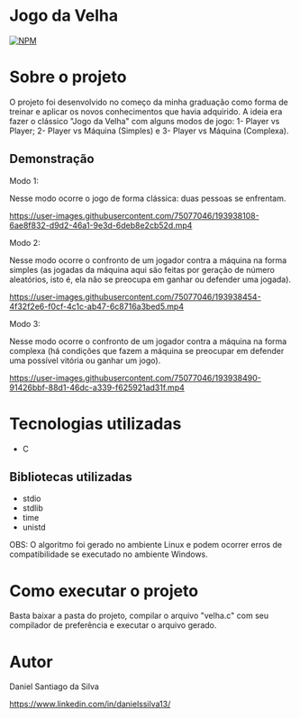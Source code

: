 # Jogo da Velha
[![NPM](https://img.shields.io/npm/l/react)](https://github.com/DanSantiago/JogoVelha/blob/main/LICENCE) 

# Sobre o projeto

O projeto foi desenvolvido no começo da minha graduação como forma de treinar e aplicar os novos conhecimentos que havia adquirido. A ideia era fazer o clássico "Jogo da Velha" com alguns modos de jogo: 1- Player vs Player; 2- Player vs Máquina (Simples) e 3- Player vs Máquina (Complexa). 

## Demonstração
Modo 1:

Nesse modo ocorre o jogo de forma clássica: duas pessoas se enfrentam.

https://user-images.githubusercontent.com/75077046/193938108-6ae8f832-d9d2-46a1-9e3d-6deb8e2cb52d.mp4


Modo 2:

Nesse modo ocorre o confronto de um jogador contra a máquina na forma simples (as jogadas da máquina aqui são feitas por geração de número aleatórios, isto é, ela não se preocupa em ganhar ou defender uma jogada).

https://user-images.githubusercontent.com/75077046/193938454-4f32f2e6-f0cf-4c1c-ab47-6c8716a3bed5.mp4


Modo 3:

Nesse modo ocorre o confronto de um jogador contra a máquina na forma complexa (há condições que fazem a máquina se preocupar em defender uma possível vitória ou ganhar um jogo).

https://user-images.githubusercontent.com/75077046/193938490-91426bbf-88d1-46dc-a339-f625921ad31f.mp4


# Tecnologias utilizadas
- C

## Bibliotecas utilizadas
- stdio
- stdlib
- time
- unistd

OBS: O algoritmo foi gerado no ambiente Linux e podem ocorrer erros de compatibilidade se executado no ambiente Windows.

# Como executar o projeto

Basta baixar a pasta do projeto, compilar o arquivo "velha.c" com seu compilador de preferência e executar o arquivo gerado.

# Autor

Daniel Santiago da Silva

https://www.linkedin.com/in/danielssilva13/

